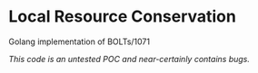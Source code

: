# Local Resource Conservation
Golang implementation of BOLTs/1071

*This code is an untested POC and near-certainly contains bugs.*
